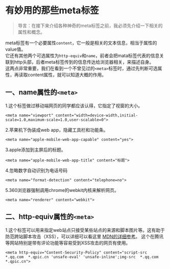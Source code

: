 # 有妙用的那些meta标签

>导言：在接下来介绍各种神奇的meta标签之前，我必须先介绍一下相关的属性和概念。
  
meta标签有一个必要属性`content`，它一般是相关的文本信息，相当于属性的value值。  
它还有其他两个可选属性为`http-equiv`和`name`，前者会把mata标签代表的信息关联到http头部，后者meta标签传到的信息传达给浏览器相关，来描述自身。  
这两点非常重要，我们在看到一个不曾见过的`<meta>`标签时，通过先判断可选属性，再读取content属性，就可以知道大概的作用。

## 一、name属性的`<meta>`

1.这个标签做过移动端网页的同学都应该认得，它指定了视窗的大小。

```
<meta name="viewport" content="width=device-width,initial-scale=1.0,maximum-scale=1.0,user-scalable=0">
```

2.苹果机下伪装成web app，隐藏工具栏和功能条。

```
<meta name="apple-mobile-web-app-capable" content="yes">
```

3.apple添加到主屏后的标题。

```
<meta name="apple-mobile-web-app-title" content="标题">
```
4.忽略数字自动识别为电话号码

```
<meta name="format-detection" content="telephone=no"> 
```

5.360浏览器强制调用chrome的webkit内核来解析网页。

```
<meta name="renderer" content="webkit">
```


## 二、http-equiv属性的`<meta>`

1.这个标签可以用来指定web站点只接受某些站点的来源和脚本图片等。这有助于防范跨站脚本攻击（XSS），可以详细可以看这里 [MDN的详细参考](https://developer.mozilla.org/zh-CN/docs/Web/Security/CSP/CSP_policy_directives)。  这个在腾讯等网站特别是带有评论功能等容易受到XSS攻击的网页有使用。

```
<meta http-equiv="Content-Security-Policy" content="script-src  *.qq.com  *.qpic.cn 'unsafe-eval' 'unsafe-inline';img-src  *.qq.com  *.qpic.cn">
```






